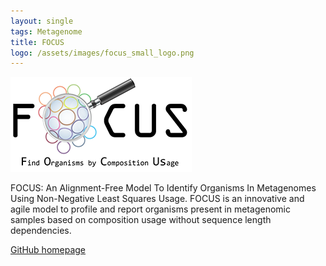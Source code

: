 ```yaml
---
layout: single
tags: Metagenome 
title: FOCUS
logo: /assets/images/focus_small_logo.png
---
```


![](/assets/images/focus_small_logo.png)

FOCUS: An Alignment-Free Model To Identify Organisms In Metagenomes Using Non-Negative Least 
Squares Usage.<!--more--> FOCUS is an innovative and agile model to profile and report organisms present in 
metagenomic samples based on composition usage without sequence length dependencies.

[GitHub homepage](https://github.com/metageni/FOCUS)